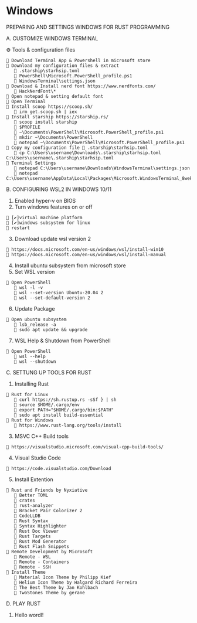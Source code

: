 # Windows
 
PREPARING AND SETTINGS WINDOWS FOR RUST PROGRAMMING

A. CUSTOMIZE WINDOWS TERMINAL
  
  ⚙ Tools & configuration files
 
  	🚀 Download Terminal App & Powershell in microsoft store
	🚀 Download my configuration files & extract
	   📝 .starship\starhsip.toml
	   📝 PowerShell\Microsoft.PowerShell_profile.ps1
	   📝 WindowsTerminal\settings.json
	🚀 Download & Install nerd font https://www.nerdfonts.com/
	   📝 HackNerdFont\*
	🚀 Open notepad & setting default font
	🚀 Open Terminal 
	🚀 Install scoop https://scoop.sh/
	   👀 irm get.scoop.sh | iex
	🚀 Install starship https://starship.rs/
	   👀 scoop install starship 
	   👀 $PROFILE
	   👀 ~\Documents\PowerShell\Microsoft.PowerShell_profile.ps1
	   👀 mkdir ~\Documents\PowerShell
	   👀 notepad ~\Documents\PowerShell\Microsoft.PowerShell_profile.ps1
	🚀 Copy my configuration file 📝 .starship\starhsip.toml
	   👀 cp C:\Users\username\Downloads\.starship\starhsip.toml C:\Users\username\.starship\starhsip.toml
	🚀 Terminal Settings
	   👀 notepad C:\Users\username\Downloads\WindowsTerminal\settings.json
 	   👀 notepad C:\Users\username\AppData\Local\Packages\Microsoft.WindowsTerminal_8wekyb3d8bbwe\LocalState\settings.json



B. CONFIGURING WSL2 IN WINDOWS 10/11
   1. Enabled hyper-v on BIOS
   2. Turn windows features on or off
	
	🚀 [✔]virtual machine platform 
   	🚀 [✔]windows subsystem for linux
   	🚀 restart
	
   3. Download update wsl version 2

   	🚀 https://docs.microsoft.com/en-us/windows/wsl/install-win10
   	🚀 https://docs.microsoft.com/en-us/windows/wsl/install-manual
	
   4. Install ubuntu subsystem from microsoft store
   5. Set WSL version
  
   	🚀 Open PowerShell
	   👀 wsl -l -v
	   👀 wsl --set-version Ubuntu-20.04 2 
	   👀 wsl --set-default-version 2
	   
   6. Update Package

	🚀 Open ubuntu subsystem
	   👀 lsb_release -a
	   👀 sudo apt update && upgrade
	   
   7. WSL Help & Shutdown from PowerShell
 
	🚀 Open PowerShell
	   👀 wsl --help
	   👀 wsl --shutdown

C. SETTUNG UP TOOLS FOR RUST
   1. Installing Rust
 
	🚀 Rust for Linux
	   👀 curl https://sh.rustup.rs -sSf } | sh
	   👀 source $HOME/.cargo/env
	   👀 export PATH="$HOME/.cargo/bin:$PATH"
	   👀 sudo apt install build-essential
  	🚀 Rust for Windows
	   👀 https://www.rust-lang.org/tools/install
	   
   3. MSVC C++ Build tools
  
 	🚀 https://visualstudio.microsoft.com/visual-cpp-build-tools/ 
	
   4. Visual Studio Code
   
	🚀 https://code.visualstudio.com/Download
	
   5. Install Extention
   
 	🚀 Rust and Friends by Nyxiative
	   👀 Better TOML
	   👀 crates
	   👀 rust-analyzer
	   👀 Bracket Pair Colorizer 2
	   👀 CodeLLDB
	   👀 Rust Syntax
	   👀 Syntax Highlighter
	   👀 Rust Doc Viewer
	   👀 Rust Targets
	   👀 Rust Mod Generator
	   👀 Rust Flash Snippets
	🚀 Remote Development by Microsoft
	   👀 Remote - WSL
	   👀 Remote - Containers
	   👀 Remote - SSH
	🚀 Install Theme 
	   👀 Material Icon Theme by Philipp Kief
	   👀 Helium Icon Theme by Halgard Richard Ferreira
	   👀 The Best Theme by Jan Kohlbach
	   👀 TwoStones Theme by gerane

D. PLAY RUST
   1. Hello wordl!

